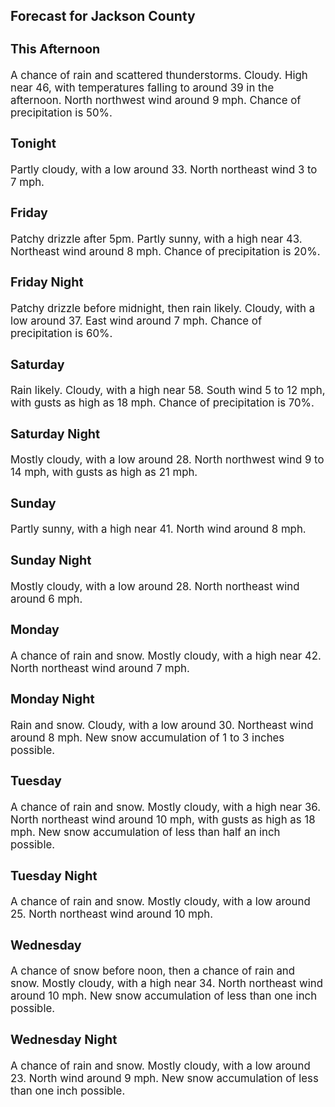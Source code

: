 <div>
   <h2>Forecast for Jackson County</h2>
   <p>
      <div style="font-size:120%">
         <h3>This Afternoon</h3>A chance of rain and scattered thunderstorms. Cloudy. High near 46, with temperatures falling to around 39 in the afternoon.
         North northwest wind around 9 mph. Chance of precipitation is 50%.<br></div>
   </p>
   <p>
      <div style="font-size:120%">
         <h3>Tonight</h3>Partly cloudy, with a low around 33. North northeast wind 3 to 7 mph.<br></div>
   </p>
   <p>
      <div style="font-size:120%">
         <h3>Friday</h3>Patchy drizzle after 5pm. Partly sunny, with a high near 43. Northeast wind around 8 mph. Chance of precipitation is 20%.<br></div>
   </p>
   <p>
      <div style="font-size:120%">
         <h3>Friday Night</h3>Patchy drizzle before midnight, then rain likely. Cloudy, with a low around 37. East wind around 7 mph. Chance of precipitation
         is 60%.<br></div>
   </p>
   <p>
      <div style="font-size:120%">
         <h3>Saturday</h3>Rain likely. Cloudy, with a high near 58. South wind 5 to 12 mph, with gusts as high as 18 mph. Chance of precipitation is
         70%.<br></div>
   </p>
   <p>
      <div style="font-size:120%">
         <h3>Saturday Night</h3>Mostly cloudy, with a low around 28. North northwest wind 9 to 14 mph, with gusts as high as 21 mph.<br></div>
   </p>
   <p>
      <div style="font-size:120%">
         <h3>Sunday</h3>Partly sunny, with a high near 41. North wind around 8 mph.<br></div>
   </p>
   <p>
      <div style="font-size:120%">
         <h3>Sunday Night</h3>Mostly cloudy, with a low around 28. North northeast wind around 6 mph.<br></div>
   </p>
   <p>
      <div style="font-size:120%">
         <h3>Monday</h3>A chance of rain and snow. Mostly cloudy, with a high near 42. North northeast wind around 7 mph.<br></div>
   </p>
   <p>
      <div style="font-size:120%">
         <h3>Monday Night</h3>Rain and snow. Cloudy, with a low around 30. Northeast wind around 8 mph. New snow accumulation of 1 to 3 inches possible.<br></div>
   </p>
   <p>
      <div style="font-size:120%">
         <h3>Tuesday</h3>A chance of rain and snow. Mostly cloudy, with a high near 36. North northeast wind around 10 mph, with gusts as high as 18
         mph. New snow accumulation of less than half an inch possible.<br></div>
   </p>
   <p>
      <div style="font-size:120%">
         <h3>Tuesday Night</h3>A chance of rain and snow. Mostly cloudy, with a low around 25. North northeast wind around 10 mph.<br></div>
   </p>
   <p>
      <div style="font-size:120%">
         <h3>Wednesday</h3>A chance of snow before noon, then a chance of rain and snow. Mostly cloudy, with a high near 34. North northeast wind around
         10 mph. New snow accumulation of less than one inch possible.<br></div>
   </p>
   <p>
      <div style="font-size:120%">
         <h3>Wednesday Night</h3>A chance of rain and snow. Mostly cloudy, with a low around 23. North wind around 9 mph. New snow accumulation of less than
         one inch possible.<br></div>
   </p>
</div>